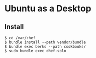 Ubuntu as a Desktop
======

## Install

    $ cd /var/chef
    $ bundle install --path vendor/bundle
    $ bundle exec berks --path cookbooks/
    $ sudo bundle exec chef-solo
